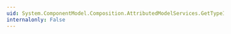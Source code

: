 ```yaml
---
uid: System.ComponentModel.Composition.AttributedModelServices.GetTypeIdentity(System.Reflection.MethodInfo)
internalonly: False
---
```

